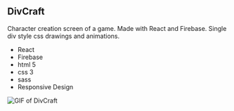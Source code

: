 ## DivCraft

Character creation screen of a game. Made with React and Firebase. Single div style css drawings and animations.

* React
* Firebase
* html 5
* css 3
* sass
* Responsive Design

![GIF of DivCraft](https://i.imgur.com/e8iASdT.gif)
